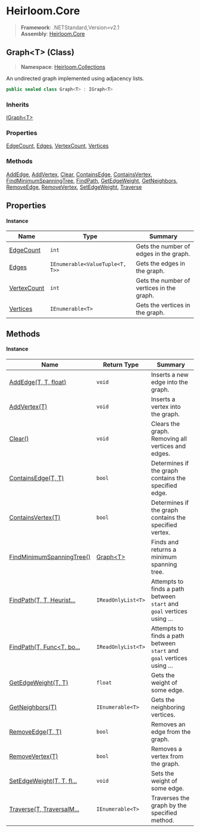 # Heirloom.Core

> **Framework**: .NETStandard,Version=v2.1  
> **Assembly**: [Heirloom.Core][0]

## Graph\<T> (Class)

> **Namespace**: [Heirloom.Collections][0]

An undirected graph implemented using adjacency lists.

```cs
public sealed class Graph<T> : IGraph<T>
```

### Inherits

[IGraph\<T>][1]

### Properties

[EdgeCount][2], [Edges][3], [VertexCount][4], [Vertices][5]

### Methods

[AddEdge][6], [AddVertex][7], [Clear][8], [ContainsEdge][9], [ContainsVertex][10], [FindMinimumSpanningTree][11], [FindPath][12], [GetEdgeWeight][13], [GetNeighbors][14], [RemoveEdge][15], [RemoveVertex][16], [SetEdgeWeight][17], [Traverse][18]

## Properties

#### Instance

| Name             | Type                            | Summary                                   |
|------------------|---------------------------------|-------------------------------------------|
| [EdgeCount][2]   | `int`                           | Gets the number of edges in the graph.    |
| [Edges][3]       | `IEnumerable<ValueTuple<T, T>>` | Gets the edges in the graph.              |
| [VertexCount][4] | `int`                           | Gets the number of vertices in the graph. |
| [Vertices][5]    | `IEnumerable<T>`                | Gets the vertices in the graph.           |

## Methods

#### Instance

| Name                            | Return Type        | Summary                                                                |
|---------------------------------|--------------------|------------------------------------------------------------------------|
| [AddEdge(T, T, float)][6]       | `void`             | Inserts a new edge into the graph.                                     |
| [AddVertex(T)][7]               | `void`             | Inserts a vertex into the graph.                                       |
| [Clear()][8]                    | `void`             | Clears the graph. Removing all vertices and edges.                     |
| [ContainsEdge(T, T)][9]         | `bool`             | Determines if the graph contains the specified edge.                   |
| [ContainsVertex(T)][10]         | `bool`             | Determines if the graph contains the specified vertex.                 |
| [FindMinimumSpanningTree()][11] | [Graph\<T>][19]    | Finds and returns a minimum spanning tree.                             |
| [FindPath(T, T, Heurist...][12] | `IReadOnlyList<T>` | Attempts to finds a path between `start` and `goal` vertices using ... |
| [FindPath(T, Func<T, bo...][12] | `IReadOnlyList<T>` | Attempts to finds a path between `start` and `goal` vertices using ... |
| [GetEdgeWeight(T, T)][13]       | `float`            | Gets the weight of some edge.                                          |
| [GetNeighbors(T)][14]           | `IEnumerable<T>`   | Gets the neighboring vertices.                                         |
| [RemoveEdge(T, T)][15]          | `bool`             | Removes an edge from the graph.                                        |
| [RemoveVertex(T)][16]           | `bool`             | Removes a vertex from the graph.                                       |
| [SetEdgeWeight(T, T, fl...][17] | `void`             | Sets the weight of some edge.                                          |
| [Traverse(T, TraversalM...][18] | `IEnumerable<T>`   | Traverses the graph by the specified method.                           |

[0]: ../../Heirloom.Core.md
[1]: IGraph[T].md
[2]: Graph[T]/EdgeCount.md
[3]: Graph[T]/Edges.md
[4]: Graph[T]/VertexCount.md
[5]: Graph[T]/Vertices.md
[6]: Graph[T]/AddEdge.md
[7]: Graph[T]/AddVertex.md
[8]: Graph[T]/Clear.md
[9]: Graph[T]/ContainsEdge.md
[10]: Graph[T]/ContainsVertex.md
[11]: Graph[T]/FindMinimumSpanningTree.md
[12]: Graph[T]/FindPath.md
[13]: Graph[T]/GetEdgeWeight.md
[14]: Graph[T]/GetNeighbors.md
[15]: Graph[T]/RemoveEdge.md
[16]: Graph[T]/RemoveVertex.md
[17]: Graph[T]/SetEdgeWeight.md
[18]: Graph[T]/Traverse.md
[19]: Graph[T].md
